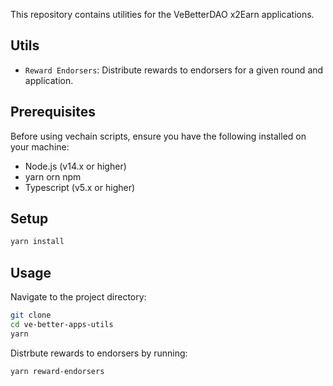 This repository contains utilities for the VeBetterDAO x2Earn applications.

## Utils

- `Reward Endorsers`: Distribute rewards to endorsers for a given round and application.

## Prerequisites

Before using vechain scripts, ensure you have the following installed on your machine:

- Node.js (v14.x or higher)
- yarn orn npm
- Typescript (v5.x or higher)

## Setup

```bash
yarn install
```

## Usage

Navigate to the project directory:

```bash
git clone
cd ve-better-apps-utils
yarn
```

Distrbute rewards to endorsers by running:

```bash
yarn reward-endorsers
```
